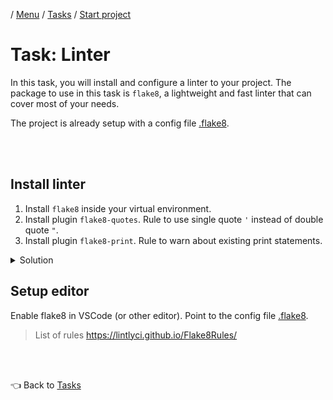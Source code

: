 / [Menu](/documentation/README.md) / [Tasks](/documentation/tasks/README.md) / [Start project](startproject.md)

# Task: Linter

In this task, you will install and configure a linter to your project. The package to use in this task is `flake8`, a lightweight and fast linter that can cover most of your needs.

The project is already setup with a config file [.flake8](/.flake8).

<br>
<br>

## Install linter

1. Install `flake8` inside your virtual environment.
2. Install plugin `flake8-quotes`. Rule to use single quote `'` instead of double quote `"`.
3. Install plugin `flake8-print`. Rule to warn about existing print statements.

<details>
<summary>Solution</summary>

To install (from root of project on host machine):

```
docker compose exec clean pipenv install flake8
```

To run (from root of project on host machine):

```
docker compose exec clean pipenv run flake8 --config .flake8
```

</details>

## Setup editor

Enable flake8 in VSCode (or other editor).
Point to the config file [.flake8](/.flake8).

> List of rules https://lintlyci.github.io/Flake8Rules/

<br>
<br>

👈 Back to [Tasks](/documentation/tasks/README.md)
